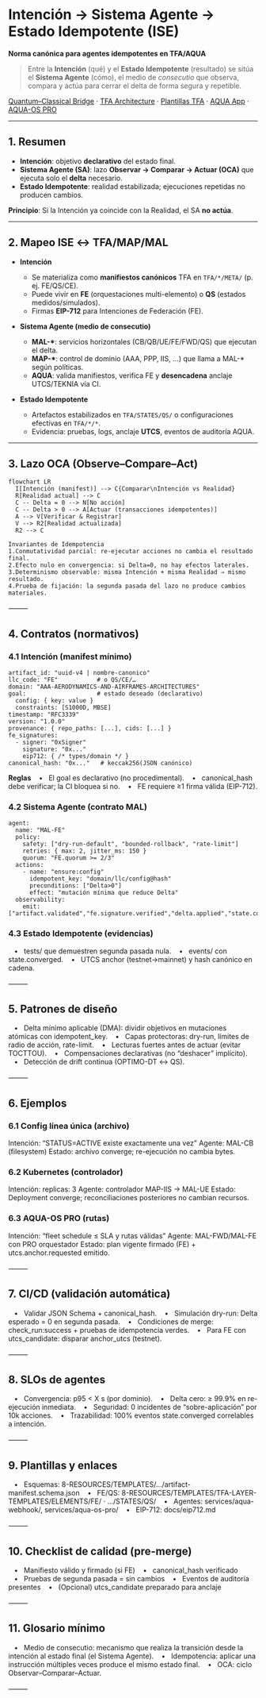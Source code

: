 # Intención → Sistema Agente → Estado Idempotente (ISE)
**Norma canónica para agentes idempotentes en TFA/AQUA**

> Entre la **Intención** (qué) y el **Estado Idempotente** (resultado) se sitúa el **Sistema Agente** (cómo), el medio de *consecutio* que observa, compara y actúa para cerrar el delta de forma segura y repetible.

[Quantum–Classical Bridge](../docs/quantum-classical-bridge.md) · [TFA Architecture](../8-RESOURCES/TFA-ARCHITECTURE.md) · [Plantillas TFA](../8-RESOURCES/TEMPLATES/) · [AQUA App](../services/aqua-webhook/README.md) · [AQUA-OS PRO](../services/aqua-os-pro/AQUA-OS-PRO-SPEC.md)

---

## 1. Resumen
- **Intención**: objetivo **declarativo** del estado final.
- **Sistema Agente (SA)**: lazo **Observar → Comparar → Actuar (OCA)** que ejecuta solo el **delta** necesario.
- **Estado Idempotente**: realidad estabilizada; ejecuciones repetidas no producen cambios.

**Principio**: Si la Intención ya coincide con la Realidad, el SA **no actúa**.

---

## 2. Mapeo ISE ↔ TFA/MAP/MAL
- **Intención**  
  - Se materializa como **manifiestos canónicos** TFA en `TFA/*/META/` (p. ej. FE/QS/CE).  
  - Puede vivir en **FE** (orquestaciones multi-elemento) o **QS** (estados medidos/simulados).  
  - Firmas **EIP-712** para Intenciones de Federación (FE).

- **Sistema Agente (medio de consecutio)**  
  - **MAL-\***: servicios horizontales (CB/QB/UE/FE/FWD/QS) que ejecutan el delta.  
  - **MAP-\***: control de dominio (AAA, PPP, IIS, …) que llama a MAL-\* según políticas.  
  - **AQUA**: valida manifiestos, verifica FE y **desencadena** anclaje UTCS/TEKNIA vía CI.

- **Estado Idempotente**  
  - Artefactos estabilizados en `TFA/STATES/QS/` o configuraciones efectivas en `TFA/*/*`.  
  - Evidencia: pruebas, logs, anclaje **UTCS**, eventos de auditoría AQUA.

---

## 3. Lazo OCA (Observe–Compare–Act)
```mermaid
flowchart LR
  I[Intención (manifest)] --> C{Comparar\nIntención vs Realidad}
  R[Realidad actual] --> C
  C -- Delta = 0 --> N[No acción]
  C -- Delta > 0 --> A[Actuar (transacciones idempotentes)]
  A --> V[Verificar & Registrar]
  V --> R2[Realidad actualizada]
  R2 --> C

Invariantes de Idempotencia
1.Conmutatividad parcial: re-ejecutar acciones no cambia el resultado final.
2.Efecto nulo en convergencia: si Delta=0, no hay efectos laterales.
3.Determinismo observable: misma Intención + misma Realidad ⇒ mismo resultado.
4.Prueba de fijación: la segunda pasada del lazo no produce cambios materiales.
```

⸻

## 4. Contratos (normativos)

### 4.1 Intención (manifest mínimo)

```
artifact_id: "uuid-v4 | nombre-canonico"
llc_code: "FE"           # o QS/CE/…
domain: "AAA-AERODYNAMICS-AND-AIRFRAMES-ARCHITECTURES"
goal:                    # estado deseado (declarativo)
  config: { key: value }
  constraints: [S1000D, MBSE]
timestamp: "RFC3339"
version: "1.0.0"
provenance: { repo_paths: [...], cids: [...] }
fe_signatures:
  - signer: "0xSigner"
    signature: "0x..."
    eip712: { /* types/domain */ }
canonical_hash: "0x..."   # keccak256(JSON canónico)
```

**Reglas**
   •   El goal es declarativo (no procedimental).
   •   canonical_hash debe verificar; la CI bloquea si no.
   •   FE requiere ≥1 firma válida (EIP-712).

### 4.2 Sistema Agente (contrato MAL)

```
agent:
  name: "MAL-FE"
  policy:
    safety: ["dry-run-default", "bounded-rollback", "rate-limit"]
    retries: { max: 2, jitter_ms: 150 }
    quorum: "FE.quorum >= 2/3"
  actions:
    - name: "ensure:config"
      idempotent_key: "domain/llc/config@hash"
      preconditions: ["Delta>0"]
      effect: "mutación mínima que reduce Delta"
  observability:
    emit: ["artifact.validated","fe.signature.verified","delta.applied","state.converged"]
```

### 4.3 Estado Idempotente (evidencias)
   •   tests/ que demuestren segunda pasada nula.
   •   events/ con state.converged.
   •   UTCS anchor (testnet→mainnet) y hash canónico en cadena.

⸻

## 5. Patrones de diseño
   •   Delta mínimo aplicable (DMA): dividir objetivos en mutaciones atómicas con idempotent_key.
   •   Capas protectoras: dry-run, límites de radio de acción, rate-limit.
   •   Lecturas fuertes antes de actuar (evitar TOCTTOU).
   •   Compensaciones declarativas (no “deshacer” implícito).
   •   Detección de drift continua (OPTIMO-DT ↔ QS).

⸻

## 6. Ejemplos

### 6.1 Config línea única (archivo)

Intención: “STATUS=ACTIVE existe exactamente una vez”
Agente: MAL-CB (filesystem)
Estado: archivo converge; re-ejecución no cambia bytes.

### 6.2 Kubernetes (controlador)

Intención: replicas: 3
Agente: controlador MAP-IIS → MAL-UE
Estado: Deployment converge; reconciliaciones posteriores no cambian recursos.

### 6.3 AQUA-OS PRO (rutas)

Intención: “fleet schedule ≤ SLA y rutas válidas”
Agente: MAL-FWD/MAL-FE con PRO orquestador
Estado: plan vigente firmado (FE) + utcs.anchor.requested emitido.

⸻

## 7. CI/CD (validación automática)
   •   Validar JSON Schema + canonical_hash.
   •   Simulación dry-run: Delta esperado = 0 en segunda pasada.
   •   Condiciones de merge: check_run:success + pruebas de idempotencia verdes.
   •   Para FE con utcs_candidate: disparar anchor_utcs (testnet).

⸻

## 8. SLOs de agentes
   •   Convergencia: p95 < X s (por dominio).
   •   Delta cero: ≥ 99.9% en re-ejecución inmediata.
   •   Seguridad: 0 incidentes de “sobre-aplicación” por 10k acciones.
   •   Trazabilidad: 100% eventos state.converged correlables a intención.

⸻

## 9. Plantillas y enlaces
   •   Esquemas: 8-RESOURCES/TEMPLATES/.../artifact-manifest.schema.json
   •   FE/QS: 8-RESOURCES/TEMPLATES/TFA-LAYER-TEMPLATES/ELEMENTS/FE/ · .../STATES/QS/
   •   Agentes: services/aqua-webhook/, services/aqua-os-pro/
   •   EIP-712: docs/eip712.md

⸻

## 10. Checklist de calidad (pre-merge)
   •   Manifiesto válido y firmado (si FE)
   •   canonical_hash verificado
   •   Pruebas de segunda pasada = sin cambios
   •   Eventos de auditoría presentes
   •   (Opcional) utcs_candidate preparado para anclaje

⸻

## 11. Glosario mínimo
   •   Medio de consecutio: mecanismo que realiza la transición desde la intención al estado final (el Sistema Agente).
   •   Idempotencia: aplicar una instrucción múltiples veces produce el mismo estado final.
   •   OCA: ciclo Observar–Comparar–Actuar.

⸻
